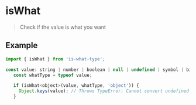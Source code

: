 # isWhat

> Check if the value is what you want

## Example

```js
import { isWhat } from 'is-what-type';

const value: string | number | boolean | null | undefined | symbol | bigint = null;
   const whatType = typeof value;

   if (isWhat<object>(value, whatType, 'object')) {
     Object.keys(value); // Throws TypeError: Cannot convert undefined or null to object
   }
```
